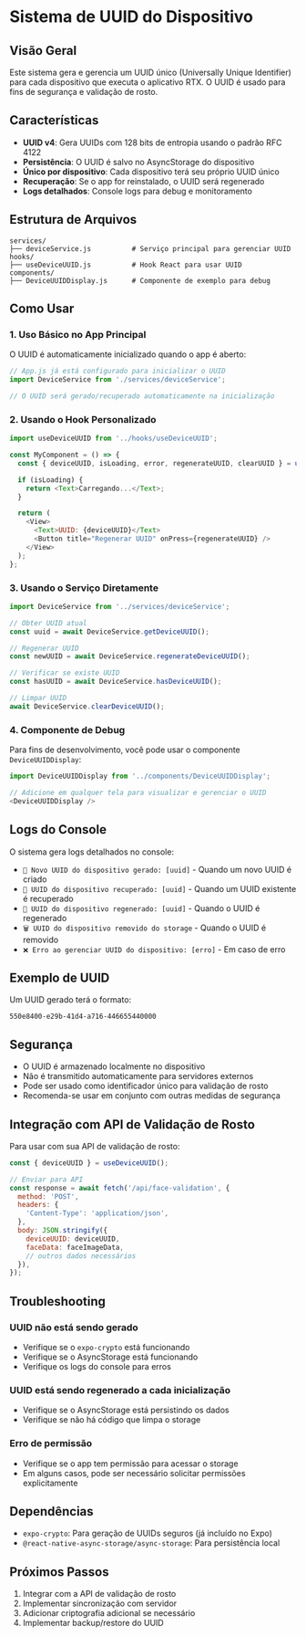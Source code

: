 # Sistema de UUID do Dispositivo

## Visão Geral

Este sistema gera e gerencia um UUID único (Universally Unique Identifier) para cada dispositivo que executa o aplicativo RTX. O UUID é usado para fins de segurança e validação de rosto.

## Características

- **UUID v4**: Gera UUIDs com 128 bits de entropia usando o padrão RFC 4122
- **Persistência**: O UUID é salvo no AsyncStorage do dispositivo
- **Único por dispositivo**: Cada dispositivo terá seu próprio UUID único
- **Recuperação**: Se o app for reinstalado, o UUID será regenerado
- **Logs detalhados**: Console logs para debug e monitoramento

## Estrutura de Arquivos

```
services/
├── deviceService.js          # Serviço principal para gerenciar UUID
hooks/
├── useDeviceUUID.js          # Hook React para usar UUID
components/
├── DeviceUUIDDisplay.js      # Componente de exemplo para debug
```

## Como Usar

### 1. Uso Básico no App Principal

O UUID é automaticamente inicializado quando o app é aberto:

```javascript
// App.js já está configurado para inicializar o UUID
import DeviceService from './services/deviceService';

// O UUID será gerado/recuperado automaticamente na inicialização
```

### 2. Usando o Hook Personalizado

```javascript
import useDeviceUUID from '../hooks/useDeviceUUID';

const MyComponent = () => {
  const { deviceUUID, isLoading, error, regenerateUUID, clearUUID } = useDeviceUUID();

  if (isLoading) {
    return <Text>Carregando...</Text>;
  }

  return (
    <View>
      <Text>UUID: {deviceUUID}</Text>
      <Button title="Regenerar UUID" onPress={regenerateUUID} />
    </View>
  );
};
```

### 3. Usando o Serviço Diretamente

```javascript
import DeviceService from '../services/deviceService';

// Obter UUID atual
const uuid = await DeviceService.getDeviceUUID();

// Regenerar UUID
const newUUID = await DeviceService.regenerateDeviceUUID();

// Verificar se existe UUID
const hasUUID = await DeviceService.hasDeviceUUID();

// Limpar UUID
await DeviceService.clearDeviceUUID();
```

### 4. Componente de Debug

Para fins de desenvolvimento, você pode usar o componente `DeviceUUIDDisplay`:

```javascript
import DeviceUUIDDisplay from '../components/DeviceUUIDDisplay';

// Adicione em qualquer tela para visualizar e gerenciar o UUID
<DeviceUUIDDisplay />
```

## Logs do Console

O sistema gera logs detalhados no console:

- `🔐 Novo UUID do dispositivo gerado: [uuid]` - Quando um novo UUID é criado
- `🔐 UUID do dispositivo recuperado: [uuid]` - Quando um UUID existente é recuperado
- `🔄 UUID do dispositivo regenerado: [uuid]` - Quando o UUID é regenerado
- `🗑️ UUID do dispositivo removido do storage` - Quando o UUID é removido
- `❌ Erro ao gerenciar UUID do dispositivo: [erro]` - Em caso de erro

## Exemplo de UUID

Um UUID gerado terá o formato:
```
550e8400-e29b-41d4-a716-446655440000
```

## Segurança

- O UUID é armazenado localmente no dispositivo
- Não é transmitido automaticamente para servidores externos
- Pode ser usado como identificador único para validação de rosto
- Recomenda-se usar em conjunto com outras medidas de segurança

## Integração com API de Validação de Rosto

Para usar com sua API de validação de rosto:

```javascript
const { deviceUUID } = useDeviceUUID();

// Enviar para API
const response = await fetch('/api/face-validation', {
  method: 'POST',
  headers: {
    'Content-Type': 'application/json',
  },
  body: JSON.stringify({
    deviceUUID: deviceUUID,
    faceData: faceImageData,
    // outros dados necessários
  }),
});
```

## Troubleshooting

### UUID não está sendo gerado
- Verifique se o `expo-crypto` está funcionando
- Verifique se o AsyncStorage está funcionando
- Verifique os logs do console para erros

### UUID está sendo regenerado a cada inicialização
- Verifique se o AsyncStorage está persistindo os dados
- Verifique se não há código que limpa o storage

### Erro de permissão
- Verifique se o app tem permissão para acessar o storage
- Em alguns casos, pode ser necessário solicitar permissões explicitamente

## Dependências

- `expo-crypto`: Para geração de UUIDs seguros (já incluído no Expo)
- `@react-native-async-storage/async-storage`: Para persistência local

## Próximos Passos

1. Integrar com a API de validação de rosto
2. Implementar sincronização com servidor
3. Adicionar criptografia adicional se necessário
4. Implementar backup/restore do UUID 